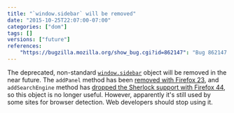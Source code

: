 ```yaml
---
title: "`window.sidebar` will be removed"
date: "2015-10-25T22:07:00-07:00"
categories: ["dom"]
tags: []
versions: ["future"]
references:
    "https://bugzilla.mozilla.org/show_bug.cgi?id=862147": "Bug 862147 - drop support for window.sidebar"
---
```

The deprecated, non-standard [`window.sidebar`](https://developer.mozilla.org/en-US/docs/Web/API/window.sidebar) object will be removed in the near future. The `addPanel` method has been [removed with Firefox 23](https://www.fxsitecompat.com/en-US/docs/2013/ability-to-add-a-sidebar-panel-has-been-dropped/), and `addSearchEngine` method has [dropped the Sherlock support with Firefox 44](https://www.fxsitecompat.com/en-US/docs/2015/sherlock-search-plug-ins-are-no-longer-supported/), so this object is no longer useful. However, apparently it's still used by some sites for browser detection. Web developers should stop using it.
